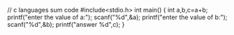 // c languages sum code
#include<stdio.h>
int main()
{
 int a,b,c=a+b;
 printf("enter the value of a:");
 scanf("%d",&a);
 printf("enter the value of b:");
 scanf("%d",&b);
 printf("answer %d",c);
}
